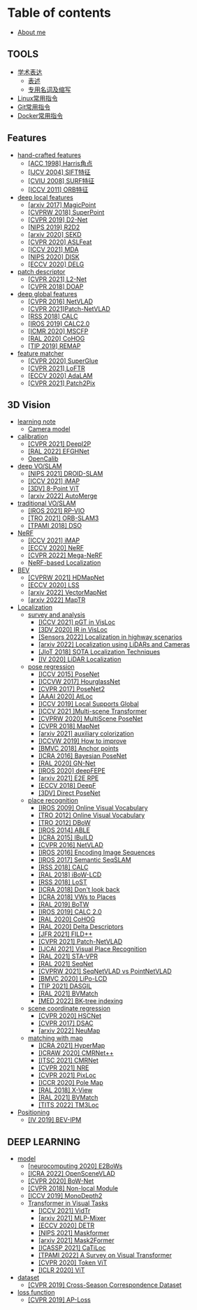# Table of contents

* [About me](README.md)

## TOOLS

* [学术表达](tools/xue-shu-biao-da/README.md)
  * [表述](tools/xue-shu-biao-da/biao-shu.md)
  * [专用名词及缩写](tools/xue-shu-biao-da/zhuan-yong-ming-ci-ji-suo-xie.md)
* [Linux常用指令](tools/linux-chang-yong-zhi-ling.md)
* [Git常用指令](tools/git-chang-yong-zhi-ling.md)
* [Docker常用指令](tools/docker-chang-yong-zhi-ling.md)

## Features

* [hand-crafted features](features/hand-crafted-features/README.md)
  * [\[ACC 1998\] Harris角点](features/hand-crafted-features/acc-1998-harris-jiao-dian.md)
  * [\[IJCV 2004\] SIFT特征](features/hand-crafted-features/ijcv-2004-sift-te-zheng.md)
  * [\[CVIU 2008\] SURF特征](features/hand-crafted-features/cviu-2008-surf-te-zheng.md)
  * [\[ICCV 2011\] ORB特征](features/hand-crafted-features/iccv-2011-orb-te-zheng.md)
* [deep local features](features/deep-local-features/README.md)
  * [\[arxiv 2017\] MagicPoint](features/deep-local-features/arxiv-2017-magicpoint.md)
  * [\[CVPRW 2018\] SuperPoint](features/deep-local-features/cvprw-2018-superpoint.md)
  * [\[CVPR 2019\] D2-Net](features/deep-local-features/cvpr-2019-d2-net.md)
  * [\[NIPS 2019\] R2D2](features/deep-local-features/nips-2019-r2d2.md)
  * [\[arxiv 2020\] SEKD](features/deep-local-features/arxiv-2020-sekd.md)
  * [\[CVPR 2020\] ASLFeat](features/deep-local-features/cvpr-2020-aslfeat.md)
  * [\[ICCV 2021\] MDA](features/deep-local-features/iccv-2021-mda.md)
  * [\[NIPS 2020\] DISK](features/deep-local-features/nips-2020-disk.md)
  * [\[ECCV 2020\] DELG](features/deep-local-features/eccv-2020-delg.md)
* [patch descriptor](features/patch-descriptor/README.md)
  * [\[CVPR 2021\] L2-Net](features/patch-descriptor/cvpr-2021-l2-net.md)
  * [\[CVPR 2018\] DOAP](features/patch-descriptor/cvpr-2018-doap.md)
* [deep global features](features/deep-global-features/README.md)
  * [\[CVPR 2016\] NetVLAD](features/deep-global-features/cvpr-2016-netvlad.md)
  * [\[CVPR 2021\]Patch-NetVLAD](features/deep-global-features/cvpr-2021-patch-netvlad.md)
  * [\[RSS 2018\] CALC](features/deep-global-features/rss-2018-calc.md)
  * [\[IROS 2019\] CALC2.0](features/deep-global-features/iros-2019-calc2.0.md)
  * [\[ICMR 2020\] MSCFP](features/deep-global-features/icmr-2020-mscfp.md)
  * [\[RAL 2020\] CoHOG](features/deep-global-features/ral-2020-cohog.md)
  * [\[TIP 2019\] REMAP](features/deep-global-features/tip-2019-remap.md)
* [feature matcher](features/feature-matcher/README.md)
  * [\[CVPR 2020\] SuperGlue](features/feature-matcher/cvpr-2020-superglue.md)
  * [\[CVPR 2021\] LoFTR](features/feature-matcher/cvpr-2021-loftr.md)
  * [\[ECCV 2020\] AdaLAM](features/feature-matcher/eccv-2020-adalam.md)
  * [\[CVPR 2021\] Patch2Pix](features/feature-matcher/cvpr-2021-patch2pix.md)

## 3D Vision

* [learning note](3d-vision/learning-note/README.md)
  * [Camera model](3d-vision/learning-note/camera-model.md)
* [calibration](3d-vision/calibration/README.md)
  * [\[CVPR 2021\] DeepI2P](3d-vision/calibration/cvpr-2021-deepi2p.md)
  * [\[RAL 2022\] EFGHNet](3d-vision/calibration/ral-2022-efghnet.md)
  * [OpenCalib](3d-vision/calibration/opencalib.md)
* [deep VO/SLAM](3d-vision/deep-vo-slam/README.md)
  * [\[NIPS 2021\] DROID-SLAM](3d-vision/deep-vo-slam/nips-2021-droid-slam.md)
  * [\[ICCV 2021\] iMAP](3d-vision/deep-vo-slam/iccv-2021-imap.md)
  * [\[3DV\] 8-Point ViT](3d-vision/deep-vo-slam/3dv-8-point-vit.md)
  * [\[arxiv 2022\] AutoMerge](3d-vision/deep-vo-slam/arxiv-2022-automerge.md)
* [traditional VO/SLAM](3d-vision/traditional-vo-slam/README.md)
  * [\[IROS 2021\] RP-VIO](3d-vision/traditional-vo-slam/iros-2021-rp-vio.md)
  * [\[TRO 2021\] ORB-SLAM3](3d-vision/traditional-vo-slam/tro-2021-orb-slam3.md)
  * [\[TPAMI 2018\] DSO](3d-vision/traditional-vo-slam/tpami-2018-dso.md)
* [NeRF](3d-vision/nerf/README.md)
  * [\[ICCV 2021\] iMAP](3d-vision/nerf/iccv-2021-imap.md)
  * [\[ECCV 2020\] NeRF](3d-vision/nerf/eccv-2020-nerf.md)
  * [\[CVPR 2022\] Mega-NeRF](3d-vision/nerf/cvpr-2022-mega-nerf.md)
  * [NeRF-based Localization](3d-vision/nerf/nerf-based-localization.md)
* [BEV](3d-vision/bev/README.md)
  * [\[CVPRW 2021\] HDMapNet](3d-vision/bev/cvprw-2021-hdmapnet.md)
  * [\[ECCV 2020\] LSS](3d-vision/bev/eccv-2020-lss.md)
  * [\[arxiv 2022\] VectorMapNet](3d-vision/bev/arxiv-2022-vectormapnet.md)
  * [\[arxiv 2022\] MapTR](3d-vision/bev/arxiv-2022-maptr.md)
* [Localization](3d-vision/localization/README.md)
  * [survey and analysis](3d-vision/localization/survey-and-analysis/README.md)
    * [\[ICCV 2021\] pGT in VisLoc](3d-vision/localization/survey-and-analysis/iccv-2021-pgt-in-visloc.md)
    * [\[3DV 2020\] IR in VisLoc](3d-vision/localization/survey-and-analysis/3dv-2020-ir-in-visloc.md)
    * [\[Sensors 2022\] Localization in highway scenarios](3d-vision/localization/survey-and-analysis/sensors-2022-localization-in-highway-scenarios.md)
    * [\[arxiv 2022\] Localization using LiDARs and Cameras](3d-vision/localization/survey-and-analysis/arxiv-2022-localization-using-lidars-and-cameras.md)
    * [\[JIoT 2018\] SOTA Localization Techniques](3d-vision/localization/survey-and-analysis/jiot-2018-sota-localization-techniques.md)
    * [\[IV 2020\] LiDAR Localization](3d-vision/localization/survey-and-analysis/iv-2020-lidar-localization.md)
  * [pose regression](3d-vision/localization/pose-regression/README.md)
    * [\[ICCV 2015\] PoseNet](3d-vision/localization/pose-regression/iccv-2015-posenet.md)
    * [\[ICCVW 2017\] HourglassNet](3d-vision/localization/pose-regression/iccvw-2017-hourglassnet.md)
    * [\[CVPR 2017\] PoseNet2](3d-vision/localization/pose-regression/cvpr-2017-posenet2.md)
    * [\[AAAI 2020\] AtLoc](3d-vision/localization/pose-regression/aaai-2020-atloc.md)
    * [\[ICCV 2019\] Local Supports Global](3d-vision/localization/pose-regression/iccv-2019-local-supports-global.md)
    * [\[ICCV 2021 \]Multi-scene Transformer](3d-vision/localization/pose-regression/iccv-2021-multi-scene-transformer.md)
    * [\[CVPRW 2020\] MultiScene PoseNet](3d-vision/localization/pose-regression/cvprw-2020-multiscene-posenet.md)
    * [\[CVPR 2018\] MapNet](3d-vision/localization/pose-regression/cvpr-2018-mapnet.md)
    * [\[arxiv 2021\] auxiliary colorization](3d-vision/localization/pose-regression/arxiv-2021-auxiliary-colorization.md)
    * [\[ICCVW 2019\] How to improve](3d-vision/localization/pose-regression/iccvw-2019-how-to-improve.md)
    * [\[BMVC 2018\] Anchor points](3d-vision/localization/pose-regression/bmvc-2018-anchor-points.md)
    * [\[ICRA 2016\] Bayesian PoseNet](3d-vision/localization/pose-regression/icra-2016-bayesian-posenet.md)
    * [\[RAL 2020\] GN-Net](3d-vision/localization/pose-regression/ral-2020-gn-net.md)
    * [\[IROS 2020\] deepFEPE](3d-vision/localization/pose-regression/iros-2020-deepfepe.md)
    * [\[arxiv 2021\] E2E RPE](3d-vision/localization/pose-regression/arxiv-2021-e2e-rpe.md)
    * [\[ECCV 2018\] DeepF](3d-vision/localization/pose-regression/eccv-2018-deepf.md)
    * [\[3DV\] Direct PoseNet](3d-vision/localization/pose-regression/3dv-direct-posenet.md)
  * [place recognition](3d-vision/localization/place-recognition/README.md)
    * [\[IROS 2009\] Online Visual Vocabulary](3d-vision/localization/place-recognition/iros-2009-online-visual-vocabulary.md)
    * [\[TRO 2012\] Online Visual Vocabulary](3d-vision/localization/place-recognition/tro-2012-online-visual-vocabulary.md)
    * [\[TRO 2012\] DBoW](3d-vision/localization/place-recognition/tro-2012-dbow.md)
    * [\[IROS 2014\] ABLE](3d-vision/localization/place-recognition/iros-2014-able.md)
    * [\[ICRA 2015\] IBuILD](3d-vision/localization/place-recognition/icra-2015-ibuild.md)
    * [\[CVPR 2016\] NetVLAD](3d-vision/localization/place-recognition/cvpr-2016-netvlad.md)
    * [\[IROS 2016\] Encoding Image Sequences](3d-vision/localization/place-recognition/iros-2016-encoding-image-sequences.md)
    * [\[IROS 2017\] Semantic SeqSLAM](3d-vision/localization/place-recognition/iros-2017-semantic-seqslam.md)
    * [\[RSS 2018\] CALC](3d-vision/localization/place-recognition/rss-2018-calc.md)
    * [\[RAL 2018\] iBoW-LCD](3d-vision/localization/place-recognition/ral-2018-ibow-lcd.md)
    * [\[RSS 2018\] LoST](3d-vision/localization/place-recognition/rss-2018-lost.md)
    * [\[ICRA 2018\] Don't look back](3d-vision/localization/place-recognition/icra-2018-dont-look-back.md)
    * [\[ICRA 2018\] VWs to Places](3d-vision/localization/place-recognition/icra-2018-vws-to-places.md)
    * [\[RAL 2019\] BoTW](3d-vision/localization/place-recognition/ral-2019-botw.md)
    * [\[IROS 2019\] CALC 2.0](3d-vision/localization/place-recognition/iros-2019-calc-2.0.md)
    * [\[RAL 2020\] CoHOG](3d-vision/localization/place-recognition/ral-2020-cohog.md)
    * [\[RAL 2020\] Delta Descriptors](3d-vision/localization/place-recognition/ral-2020-delta-descriptors.md)
    * [\[JFR 2021\] FILD++](3d-vision/localization/place-recognition/jfr-2021-fild++.md)
    * [\[CVPR 2021\] Patch-NetVLAD](3d-vision/localization/place-recognition/cvpr-2021-patch-netvlad.md)
    * [\[IJCAI 2021\] Visual Place Recognition](3d-vision/localization/place-recognition/ijcai-2021-visual-place-recognition.md)
    * [\[RAL 2021\] STA-VPR](3d-vision/localization/place-recognition/ral-2021-sta-vpr.md)
    * [\[RAL 2021\] SeqNet](3d-vision/localization/place-recognition/ral-2021-seqnet.md)
    * [\[CVPRW 2021\] SeqNetVLAD vs PointNetVLAD](3d-vision/localization/place-recognition/cvprw-2021-seqnetvlad-vs-pointnetvlad.md)
    * [\[BMVC 2020\] LiPo-LCD](3d-vision/localization/place-recognition/bmvc-2020-lipo-lcd.md)
    * [\[TIP 2021\] DASGIL](3d-vision/localization/place-recognition/tip-2021-dasgil.md)
    * [\[RAL 2021\] BVMatch](3d-vision/localization/place-recognition/ral-2021-bvmatch.md)
    * [\[MED 2022\] BK-tree indexing](3d-vision/localization/place-recognition/med-2022-bk-tree-indexing.md)
  * [scene coordinate regression](3d-vision/localization/scene-coordinate-regression/README.md)
    * [\[CVPR 2020\] HSCNet](3d-vision/localization/scene-coordinate-regression/cvpr-2020-hscnet.md)
    * [\[CVPR 2017\] DSAC](3d-vision/localization/scene-coordinate-regression/cvpr-2017-dsac.md)
    * [\[arxiv 2022\] NeuMap](3d-vision/localization/scene-coordinate-regression/arxiv-2022-neumap.md)
  * [matching with map](3d-vision/localization/matching-with-map/README.md)
    * [\[ICRA 2021\] HyperMap](3d-vision/localization/matching-with-map/icra-2021-hypermap.md)
    * [\[ICRAW 2020\] CMRNet++](3d-vision/localization/matching-with-map/icraw-2020-cmrnet++.md)
    * [\[ITSC 2021\] CMRNet](3d-vision/localization/matching-with-map/itsc-2021-cmrnet.md)
    * [\[CVPR 2021\] NRE](3d-vision/localization/matching-with-map/cvpr-2021-nre.md)
    * [\[CVPR 2021\] PixLoc](3d-vision/localization/matching-with-map/cvpr-2021-pixloc.md)
    * [\[ICCR 2020\] Pole Map](3d-vision/localization/matching-with-map/iccr-2020-pole-map.md)
    * [\[RAL 2018\] X-View](3d-vision/localization/matching-with-map/ral-2018-x-view.md)
    * [\[RAL 2021\] BVMatch](3d-vision/localization/matching-with-map/ral-2021-bvmatch.md)
    * [\[TITS 2022\] TM3Loc](3d-vision/localization/matching-with-map/tits-2022-tm3loc.md)
* [Positioning](3d-vision/positioning/README.md)
  * [\[IV 2019\] BEV-IPM](3d-vision/positioning/iv-2019-bev-ipm.md)

## DEEP LEARNING

* [model](deep-learning/model/README.md)
  * [\[neurocomputing 2020\] E2BoWs](deep-learning/model/neurocomputing-2020-e2bows.md)
  * [\[ICRA 2022\] OpenSceneVLAD](deep-learning/model/icra-2022-openscenevlad.md)
  * [\[CVPR 2020\] BoW-Net](deep-learning/model/cvpr-2020-bow-net.md)
  * [\[CVPR 2018\] Non-local Module](deep-learning/model/cvpr-2018-non-local-module.md)
  * [\[ICCV 2019\] MonoDepth2](deep-learning/model/iccv-2019-monodepth2.md)
  * [Transformer in Visual Tasks](deep-learning/model/transformer-in-visual-tasks/README.md)
    * [\[ICCV 2021\] VidTr](deep-learning/model/transformer-in-visual-tasks/iccv-2021-vidtr.md)
    * [\[arxiv 2021\] MLP-Mixer](deep-learning/model/transformer-in-visual-tasks/arxiv-2021-mlp-mixer.md)
    * [\[ECCV 2020\] DETR](deep-learning/model/transformer-in-visual-tasks/eccv-2020-detr.md)
    * [\[NIPS 2021\] Maskformer](deep-learning/model/transformer-in-visual-tasks/nips-2021-maskformer.md)
    * [\[arxiv 2021\] Mask2Former](deep-learning/model/transformer-in-visual-tasks/arxiv-2021-mask2former.md)
    * [\[ICASSP 2021\] CaTiLoc](deep-learning/model/transformer-in-visual-tasks/icassp-2021-catiloc.md)
    * [\[TPAMI 2022\] A Survey on Visual Transformer](deep-learning/model/transformer-in-visual-tasks/tpami-2022-a-survey-on-visual-transformer.md)
    * [\[CVPR 2020\] Token ViT](deep-learning/model/transformer-in-visual-tasks/cvpr-2020-token-vit.md)
    * [\[ICLR 2020\] ViT](deep-learning/model/transformer-in-visual-tasks/iclr-2020-vit.md)
* [dataset](deep-learning/dataset/README.md)
  * [\[CVPR 2019\] Cross-Season Correspondence Dataset](deep-learning/dataset/cvpr-2019-cross-season-correspondence-dataset.md)
* [loss function](deep-learning/loss-function/README.md)
  * [\[CVPR 2019\] AP-Loss](deep-learning/loss-function/cvpr-2019-ap-loss.md)
